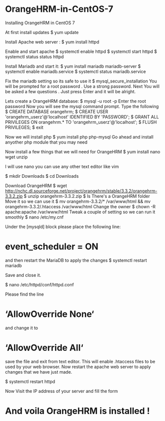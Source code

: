 # OrangeHRM-in-CentOS-7
Installing OrangeHRM in CentOS 7

At first install updates 
$ yum update

Install Apache web server :
$ yum install httpd

Enable and start apache
$ systemctl enable httpd
$ systemctl start httpd
$ systemctl status status httpd

Install Mariadb and start it: 
$ yum install mariadb mariadb-server 
$ systemctl enable mariadb.service
$ systemctl status mariadb.service

Fix the mariadb setting so its safe to use it
$ mysql_secure_installation
You will be prompted for a root password . Use a strong password.
Next You will be asked a few questions . Just press Enter and it will be alright.

Lets create a OrangeHRM database: 
$ mysql -u root -p 
Enter the root password 
Now you will see the mysql command prompt. Type the following 
$ CREATE DATABASE orangehrm;
$ CREATE USER 'orangehrm_userz'@'localhost' IDENTIFIED BY 'PASSWORD';
$ GRANT ALL PRIVILEGES ON orangehrm.* TO 'orangehrm_userz'@'localhost';
$ FLUSH PRIVILEGES;
$ exit

Now we will install php
$ yum install php php-mysql
Go ahead and install anyother php module that you may need 

Now install a few things that we will need for OrangeHRM
$ yum install nano wget unzip

I will use nano you can use any other text editor like vim

$ mkdir Downloads
$ cd Downloads

Download OrangeHRM 
$ wget http://nchc.dl.sourceforge.net/project/orangehrm/stable/3.3.2/orangehrm-3.3.2.zip
$ unzip orangehrm-3.3.2.zip
$ ls 
There's a OrangeHRM folder 
Move it so we can use it
$ mv orangehrm-3.3.2/* /var/www/html && mv orangehrm-3.3.2/.htaccess /var/www/html 
 Change the owner 
 $ chown -R apache:apache /var/www/html
 Tweak a couple of setting so we can run it smoothly 
 $ nano /etc/my.cnf
 
 Under the [mysqld] block please place the following line: 
 # event_scheduler = ON 
 and then restart the MariaDB to apply the changes
$ systemctl restart mariadb

Save and close it.

$ nano /etc/httpd/conf/httpd.conf

Please find the line 
# ‘AllowOverride None‘ 
and change it to 
# ‘AllowOverride All‘
save the file and exit from text editor. This will enable .htaccess files to be used by your web browser. Now restart the apache web server to apply changes that we have just made.

$ systemctl restart httpd

Now Visit the IP address of your server and fill the form
# And voila OrangeHRM is installed !

